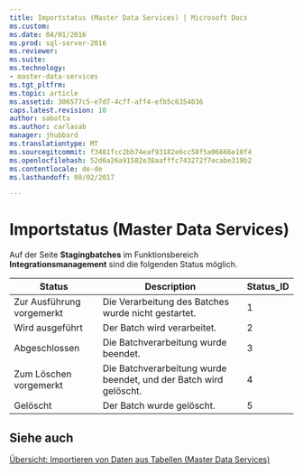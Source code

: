 ```yaml
---
title: Importstatus (Master Data Services) | Microsoft Docs
ms.custom: 
ms.date: 04/01/2016
ms.prod: sql-server-2016
ms.reviewer: 
ms.suite: 
ms.technology:
- master-data-services
ms.tgt_pltfrm: 
ms.topic: article
ms.assetid: 306577c5-e7d7-4cff-aff4-efb5c6354036
caps.latest.revision: 10
author: sabotta
ms.author: carlasab
manager: jhubbard
ms.translationtype: MT
ms.sourcegitcommit: f3481fcc2bb74eaf93182e6cc58f5a06666e10f4
ms.openlocfilehash: 52d6a26a91582e38aafffc743272f7ecabe319b2
ms.contentlocale: de-de
ms.lasthandoff: 08/02/2017

---
```

# <a name="import-statuses-master-data-services"></a>Importstatus (Master Data Services)
  Auf der Seite **Stagingbatches** im Funktionsbereich **Integrationsmanagement** sind die folgenden Status möglich.  
  
|Status|Description|Status_ID|  
|------------|-----------------|----------------|  
|Zur Ausführung vorgemerkt|Die Verarbeitung des Batches wurde nicht gestartet.|1|  
|Wird ausgeführt|Der Batch wird verarbeitet.|2|  
|Abgeschlossen|Die Batchverarbeitung wurde beendet.|3|  
|Zum Löschen vorgemerkt|Die Batchverarbeitung wurde beendet, und der Batch wird gelöscht.|4|  
|Gelöscht|Der Batch wurde gelöscht.|5|  
  
## <a name="see-also"></a>Siehe auch  
 [Übersicht: Importieren von Daten aus Tabellen &#40;Master Data Services&#41;](../master-data-services/overview-importing-data-from-tables-master-data-services.md)  
  
  

